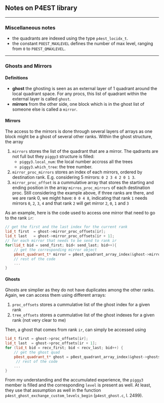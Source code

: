 ## Notes on P4EST library

--------------------------------------------
### Miscellaneous notes
- the quadrants are indexed using the type `p4est_locidx_t`.
- the constant `P8EST_MAXLEVEL` defines the number of max level, ranging from `0` to `P8EST_QMAXLEVEL`.

--------------------------------------------
### Ghosts and Mirrors
#### Definitions
- **ghost** the ghosting is seen as an external layer of 1 quadrant around the local quadrant space.
For any procs, this list of quadrant within the external layer is called `ghost`.
- **mirrors** from the other side, one block which is in the ghost list of someone else is called a `mirror`.

#### Mirrors
The access to the mirrors is done through several layers of arrays as one block might be a ghost of several other ranks.
Within the ghost structure, the array
1. `mirrors` stores the list of the quadrant that are a mirror. The qadrants are not full but they `piggy3` structure is filled:
    - `piggy3.local_num`: the local number accross all the trees
    - `piggy3.which_tree`: the tree number.
2. `mirror_proc_mirrors` stores an index of each mirrors, ordered by destination rank. E.g. considering 5 mirrors: `0 2 3 4 2 0 1 3`.
3. `mirror_proc_offset` is a cummulative array that stores the starting and ending position in the array `mirros_proc_mirrors` of each destination proc. Still considering the example above, if three ranks are there, and we are rank 0, we might have: `0 0 4 8`, indicating that rank `1` needs mirrors `0`, `2`, `3`, `4` and that rank `2` will get mirror `2`, `0`, `1` and `3`

As an example, here is the code used to access one mirror that need to go to the rank `ir`:

```C++
// get the first and the last index for the current rank
lid_t first  = ghost->mirror_proc_offsets[ir];
lid_t last   = ghost->mirror_proc_offsets[ir + 1];
// for each mirror that needs to be send to rank ir
for(lid_t bid = send_first; bid< send_last; bid++){
    // get the corresponding mirror object
    p8est_quadrant_t* mirror = p8est_quadrant_array_index(&ghost->mirrors, ghost->mirror_proc_mirrors[bid]);
    // rest of the code
    ...
}
```

#### Ghosts
Ghosts are simplier as they do not have duplicates among the other ranks.
Again, we can access them using different arrays:
1. `proc_offsets` stores a cummulative list of the ghost index for a given rank
2. `tree_offsets` stores a cummulative list of the ghost indexes for a given rank (not very clear to me)

Then, a ghost that comes from rank `ir`, can simply be accessed using

```C++
lid_t first = ghost->proc_offsets[ir];
lid_t last  = ghost->proc_offsets[ir + 1];
for (lid_t bid = recv_first; bid < recv_last; bid++) {
    // get the ghost quad
    p8est_quadrant_t* ghost = p8est_quadrant_array_index(&ghost->ghosts, bid);
     // rest of the code
    ...
}
```
From my understanding and the accumulated experience, the `piggy3` member is filled and the corresponding `level` is present as well.
At least, they use that assumption as well in the function `p4est_ghost_exchange_custom_levels_begin` (`p4est_ghost.c`, l. 2499).